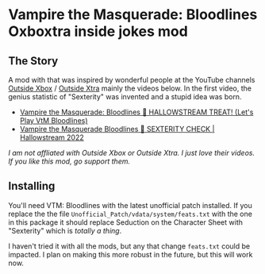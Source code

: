 # Vampire the Masquerade: Bloodlines Oxboxtra inside jokes mod

## The Story

A mod with that was inspired by wonderful people at the YouTube channels [Outside Xbox](https://www.youtube.com/user/outsidexbox) / [Outside Xtra](https://www.youtube.com/user/outsidextra) mainly the videos below. In the first video, the genius statistic of "Sexterity" was invented and a stupid idea was born.

* [Vampire the Masquerade: Bloodlines 🎃 HALLOWSTREAM TREAT! (Let's Play VtM Bloodlines)](https://www.youtube.com/watch?v=nFW0O7qdYjg)
* [Vampire the Masquerade Bloodlines 🎃 SEXTERITY CHECK | Hallowstream 2022](https://www.youtube.com/watch?v=Ih1dG4PeSEY)


_I am not affliated with Outside Xbox or Outside Xtra. I just love their videos. If you like this mod, go support them._

## Installing

You'll need VTM: Bloodlines with the latest unofficial patch installed. If you replace the the file `Unofficial_Patch/vdata/system/feats.txt` with the one in this package it should replace Seduction on the Character Sheet with "Sexterity" which is _totally a thing_. 

I haven't tried it with all the mods, but any that change `feats.txt` could be impacted. I plan on making this more robust in the future, but this will work now.
